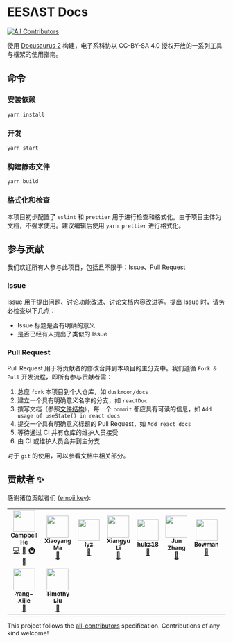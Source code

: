 # EESΛST Docs

<!-- ALL-CONTRIBUTORS-BADGE:START - Do not remove or modify this section -->

[![All Contributors](https://img.shields.io/badge/all_contributors-11-orange.svg?style=flat-square)](#contributors-)

<!-- ALL-CONTRIBUTORS-BADGE:END -->

使用 [Docusaurus 2](https://v2.docusaurus.io/) 构建，电子系科协以 CC-BY-SA 4.0 授权开放的一系列工具与框架的使用指南。

## 命令

### 安装依赖

```console
yarn install
```

### 开发

```console
yarn start
```

### 构建静态文件

```console
yarn build
```

### 格式化和检查

本项目初步配置了 `eslint` 和 `prettier` 用于进行检查和格式化。由于项目主体为文档，不强求使用。建议编辑后使用 `yarn prettier` 进行格式化。

## 参与贡献

我们欢迎所有人参与此项目，包括且不限于：Issue、Pull Request

### Issue

Issue 用于提出问题、讨论功能改进、讨论文档内容改进等。提出 Issue 时，请务必检查以下几点：

- Issue 标题是否有明确的意义
- 是否已经有人提出了类似的 Issue

### Pull Request

Pull Request 用于将贡献者的修改合并到本项目的主分支中。我们遵循 `Fork & Pull` 开发流程，即所有参与贡献者需：

1. 总应 `fork` 本项目到个人仓库，如 `duskmoon/docs`
2. 建立一个具有明确意义名字的分支，如 `reactDoc`
3. 撰写文档（参照[文件结构](docs/intro/structure.mdx)），每一个 `commit` 都应具有可读的信息，如 `Add usage of useState() in react docs`
4. 提交一个具有明确意义标题的 Pull Request，如 `Add react docs`
5. 等待通过 CI 并有仓库的维护人员接受
6. 由 CI 或维护人员合并到主分支

对于 `git` 的使用，可以参看文档中相关部分。

## 贡献者 ✨

感谢诸位贡献者们 ([emoji key](https://allcontributors.org/docs/en/emoji-key)):

<!-- ALL-CONTRIBUTORS-LIST:START - Do not remove or modify this section -->
<!-- prettier-ignore-start -->
<!-- markdownlint-disable -->
<table>
  <tr>
    <td align="center"><a href="https://github.com/duskmoon314"><img src="https://avatars2.githubusercontent.com/u/20477228?v=4?s=50" width="50px;" alt=""/><br /><sub><b>Campbell He</b></sub></a><br /><a href="https://github.com/eesast/docs/commits?author=duskmoon314" title="Code">💻</a> <a href="https://github.com/eesast/docs/commits?author=duskmoon314" title="Documentation">📖</a> <a href="#infra-duskmoon314" title="Infrastructure (Hosting, Build-Tools, etc)">🚇</a> <a href="#maintenance-duskmoon314" title="Maintenance">🚧</a></td>
    <td align="center"><a href="https://github.com/boltma"><img src="https://avatars0.githubusercontent.com/u/6150748?v=4?s=50" width="50px;" alt=""/><br /><sub><b>Xiaoyang Ma</b></sub></a><br /><a href="https://github.com/eesast/docs/commits?author=boltma" title="Documentation">📖</a></td>
    <td align="center"><a href="https://github.com/zxdclyz"><img src="https://avatars2.githubusercontent.com/u/44538240?v=4?s=50" width="50px;" alt=""/><br /><sub><b>lyz</b></sub></a><br /><a href="https://github.com/eesast/docs/commits?author=zxdclyz" title="Documentation">📖</a></td>
    <td align="center"><a href="https://github.com/xxxxyu"><img src="https://avatars3.githubusercontent.com/u/47287680?v=4?s=50" width="50px;" alt=""/><br /><sub><b>Xiangyu Li</b></sub></a><br /><a href="https://github.com/eesast/docs/commits?author=xxxxyu" title="Documentation">📖</a></td>
    <td align="center"><a href="https://github.com/hukz18"><img src="https://avatars3.githubusercontent.com/u/49591637?v=4?s=50" width="50px;" alt=""/><br /><sub><b>hukz18</b></sub></a><br /><a href="https://github.com/eesast/docs/commits?author=hukz18" title="Documentation">📖</a></td>
    <td align="center"><a href="https://github.com/Sweetnow"><img src="https://avatars2.githubusercontent.com/u/34758767?v=4?s=50" width="50px;" alt=""/><br /><sub><b>Jun Zhang</b></sub></a><br /><a href="https://github.com/eesast/docs/commits?author=Sweetnow" title="Documentation">📖</a></td>
    <td align="center"><a href="https://github.com/BowmanChow"><img src="https://avatars1.githubusercontent.com/u/43898302?v=4?s=50" width="50px;" alt=""/><br /><sub><b>Bowman</b></sub></a><br /><a href="https://github.com/eesast/docs/commits?author=BowmanChow" title="Documentation">📖</a></td>
    <td align="center"><a href="https://github.com/DreamDraw"><img src="https://avatars2.githubusercontent.com/u/21218323?v=4?s=50" width="50px;" alt=""/><br /><sub><b>DreamDraw Pan</b></sub></a><br /><a href="https://github.com/eesast/docs/commits?author=DreamDraw" title="Documentation">📖</a></td>
  </tr>
  <tr>
    <td align="center"><a href="https://github.com/Yang-Xijie"><img src="https://avatars3.githubusercontent.com/u/57952362?v=4?s=50" width="50px;" alt=""/><br /><sub><b>Yang-Xijie</b></sub></a><br /><a href="https://github.com/eesast/docs/commits?author=Yang-Xijie" title="Documentation">📖</a></td>
    <td align="center"><a href="https://github.com/Timothy-Liuxf"><img src="https://avatars.githubusercontent.com/u/65613511?v=4?s=50" width="50px;" alt=""/><br /><sub><b>Timothy Liu</b></sub></a><br /><a href="https://github.com/eesast/docs/commits?author=Timothy-Liuxf" title="Documentation">📖</a></td>
  </tr>
</table>

<!-- markdownlint-restore -->
<!-- prettier-ignore-end -->

<!-- ALL-CONTRIBUTORS-LIST:END -->

This project follows the [all-contributors](https://github.com/all-contributors/all-contributors) specification. Contributions of any kind welcome!
